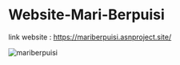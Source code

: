# Website-Mari-Berpuisi<br/>
link website : https://mariberpuisi.asnproject.site/

![mariberpuisi](https://user-images.githubusercontent.com/49858542/185739775-3b734569-43b5-41ae-9c5f-645700aa28f6.png)
